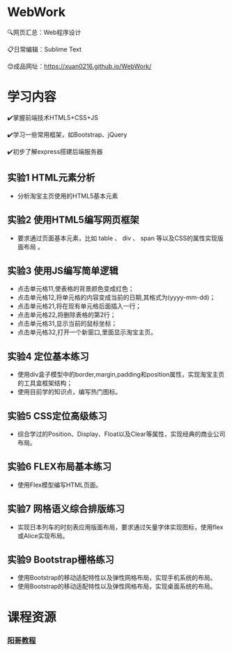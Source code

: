 # WebWork

🔍网页汇总：Web程序设计

:clipboard:日常编辑：Sublime Text

😊成品网址：https://xuan0216.github.io/WebWork/



# 学习内容

✔️掌握前端技术HTML5+CSS+JS

✔️学习一些常用框架，如Bootstrap、jQuery

✔️初步了解express搭建后端服务器

## 实验1 HTML元素分析

- 分析淘宝主页使用的HTML5基本元素

## 实验2 使用HTML5编写网页框架

- 要求通过页面基本元素，比如 table 、 div 、 span 等以及CSS的属性实现版面布局 。

## 实验3 使用JS编写简单逻辑

- 点击单元格11,使表格的背景颜色变成红色；
- 点击单元格12,将单元格的内容变成当前的日期,其格式为(yyyy-mm-dd)；
- 点击单元格21,将在现有单元格后面插入一行；
- 点击单元格22,将删除表格的第2行；
- 点击单元格31,显示当前的鼠标坐标；
- 点击单元格32,打开一个新窗口,里面显示淘宝主页。

## 实验4 定位基本练习

- 使用div盒子模型中的border,margin,padding和position属性，实现淘宝主页的工具盒框架结构；
- 使用目前学的知识点，编写热门图标。

## 实验5 CSS定位高级练习

- 综合学过的Position、Display、Float以及Clear等属性，实现经典的商业公司布局。

## 实验6 FLEX布局基本练习

- 使用Flex模型编写HTML页面。

## 实验7 网格语义综合排版练习

- 实现日本列车的时刻表应用版面布局，要求通过矢量字体实现图标，使用flex或Alice实现布局。

## 实验9 Bootstrap栅格练习

- 使用Bootstrap的移动适配特性以及弹性网格布局，实现手机系统的布局。
- 使用Bootstrap的移动适配特性以及弹性网格布局，实现桌面系统的布局。



# 课程资源

### [阳哥教程](https://mooc1-2.chaoxing.com/mycourse/studentcourse?courseId=87155873&clazzid=748446&cpi=21707412&enc=b6888f578240152974283e01b368ffe4)